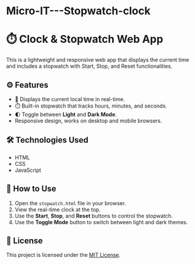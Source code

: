 # Micro-IT---Stopwatch-clock
# ⏱️ Clock & Stopwatch Web App

This is a lightweight and responsive web app that displays the current time and includes a stopwatch with Start, Stop, and Reset functionalities.


## ⚙️ Features

- 📅 Displays the current local time in real-time.
- ⏱️ Built-in stopwatch that tracks hours, minutes, and seconds.
- 🌓 Toggle between **Light** and **Dark Mode**.
- Responsive design, works on desktop and mobile browsers.

## 🛠️ Technologies Used

- HTML
- CSS
- JavaScript

## 🔧 How to Use

1. Open the `stopwatch.html` file in your browser.
2. View the real-time clock at the top.
3. Use the **Start**, **Stop**, and **Reset** buttons to control the stopwatch.
4. Use the **Toggle Mode** button to switch between light and dark themes.

## 📄 License

This project is licensed under the [MIT License](./LICENSE).

